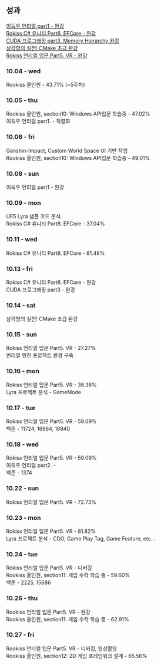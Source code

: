 ## 성과
[이득우 언리얼 part1 - 완강](https://www.inflearn.com/certificate/1095125-330717-12071614)<br>
[Rokiss C# 유니티 Part8. EFCore - 완강](https://www.inflearn.com/certificate/1095125-325822-11556640)<br>
[CUDA 프로그래밍 part3. Memory Hierarchy 완강](https://www.inflearn.com/certificate/1095125-329600-11788666)<br>
[삼각형의 실전! CMake 초급 완강](https://www.inflearn.com/certificate/1095125-330385-12071613)<br>
[Rokiss 언리얼 입문 Part5. VR - 완강](https://www.inflearn.com/certificate/1095125-329330-11867118)

### 10.04 - wed
Rookiss 올인원 - 43.71% (~5주차)

### 10.05 - thu
Rookiss 올인원, section10: Windows API입문 학습중 - 47.02%<br>
이득우 언리얼 part1. - 직렬화

### 10.06 - fri
Ganshin-Impact, Custom World Space UI 기반 작업<br>
Rookiss 올인원, section10: Windows API입문 학습중 - 49.01%

### 10.08 - sun
이득우 언리얼 part1 - 완강<br>

### 10.09 - mon
UE5 Lyra 샘플 코드 분석<br>
Rokiss C# 유니티 Part8. EFCore - 37.04%

### 10.11 - wed
Rokiss C# 유니티 Part8. EFCore - 81.48%

### 10.13 - fri
Rokiss C# 유니티 Part8. EFCore - 완강<br>
CUDA 프로그래밍 part3 - 완강

###  10.14 - sat
삼각형의 실전! CMake 초급 완강<br>

###  10.15 - sun
Rokiss 언리얼 입문 Part5. VR - 27.27%<br>
언리얼 엔진 프로젝트 환경 구축

###  10.16 - mon
Rokiss 언리얼 입문 Part5. VR - 36.36%<br>
Lyra 프로젝트 분석 - GameMode

### 10.17 - tue
Rokiss 언리얼 입문 Part5. VR - 59.09%<br>
백준 - 11724, 16964, 16940

### 10.18 - wed
Rokiss 언리얼 입문 Part5. VR - 59.09%<br>
이득우 언리얼 part2. - <br>
백준 - 1374

### 10.22 - sun
Rokiss 언리얼 입문 Part5. VR - 72.73%

### 10.23 - mon
Rokiss 언리얼 입문 Part5. VR - 81.82%<br>
Lyra 프로젝트 분석 - CDO, Game Play Tag, Game Feature, etc...

### 10.24 - tue
Rokiss 언리얼 입문 Part5. VR - 디버깅<br>
Rookiss 올인원, section11: 게임 수학 학습 중 - 59.60%<br>
백준 - 2225, 15686

### 10.26 - thu
Rookiss 언리얼 입문 Part5. VR - 완강<br>
Rookiss 올인원, section11: 게임 수학 학습 중 - 62.91%

### 10.27 - fri
Rookiss 언리얼 입문 Part5. VR - 디버깅, 영상촬영<br>
Rookiss 올인원, section12: 2D 게임 프레임워크 설계 - 65.56%

